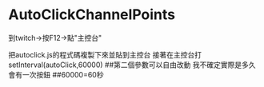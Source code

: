 # AutoClickChannelPoints
到twitch->按F12->點"主控台"

把autoclick.js的程式碼複製下來並貼到主控台
接著在主控台打setInterval(autoClick,60000)
##第二個參數可以自由改動 我不確定實際是多久會有一次按鈕
##60000=60秒
